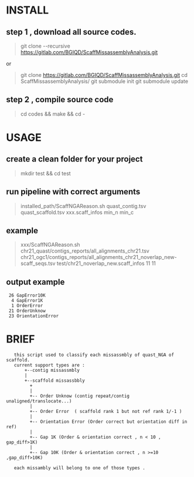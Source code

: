 # INSTALL

## step 1 , download all source codes.

>  git clone --recursive  https://gitlab.com/BGIQD/ScaffMissassemblyAnalysis.git

or 

> git clone https://gitlab.com/BGIQD/ScaffMissassemblyAnalysis.git
> cd ScaffMissassemblyAnalysis/
> git submodule init
> git submodule update

## step 2 , compile source code

>  cd codes && make && cd -

# USAGE 

## create a clean folder for your project

> mkdir test && cd test 

## run pipeline with correct arguments 

> installed_path/ScaffNGAReason.sh quast_contig.tsv quast_scaffold.tsv xxx.scaff_infos min_n min_c

## example 

> xxx/ScaffNGAReason.sh  chr21_quast/contigs_reports/all_alignments_chr21.tsv chr21_ogc1/contigs_reports/all_alignments_chr21_noverlap_new-scaff_seqs.tsv test/chr21_noverlap_new.scaff_infos 11 11

## output example 

     26 GapError10K
      4 GapError1K
      1 OrderError
     21 OrderUnknow
     23 OrientationError

# BRIEF 

       this script used to classify each missassmbly of quast_NGA of scaffold.
       current support types are :
           +--contig missassmbly
           |
           +--scaffold missassbbly
             +
             |
             +-- Order Unknow (contig repeat/contig unaligned/translocate...)
             |
             +-- Order Error  ( scaffold rank 1 but not ref rank 1/-1 )
             |
             +-- Orientation Error (Order correct but orientation diff in ref)
             |
             +-- Gap 1K (Order & orientation correct , n < 10 , gap_diff>1K)
             |
             +-- Gap 10K (Order & orientation correct , n >=10 ,gap_diff>10K)

       each missambly will belong to one of those types .
